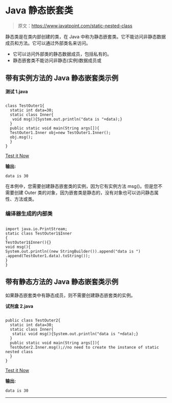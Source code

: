 # Java 静态嵌套类

> 原文：<https://www.javatpoint.com/static-nested-class>

静态类是在类内部创建的类，在 Java 中称为静态嵌套类。它不能访问非静态数据成员和方法。它可以通过外部类名来访问。

*   它可以访问外部类的静态数据成员，包括私有的。
*   静态嵌套类不能访问非静态(实例)数据成员或

## 带有实例方法的 Java 静态嵌套类示例

**测试 1.java**

```

class TestOuter1{
  static int data=30;
  static class Inner{
   void msg(){System.out.println("data is "+data);}
  }
  public static void main(String args[]){
  TestOuter1.Inner obj=new TestOuter1.Inner();
  obj.msg();
  }
}

```

[Test it Now](https://www.javatpoint.com/opr/test.jsp?filename=TestOuter1)

**输出:**

```
data is 30

```

在本例中，您需要创建静态嵌套类的实例，因为它有实例方法 msg()。但是您不需要创建 Outer 类的对象，因为嵌套类是静态的，没有对象也可以访问静态属性、方法或类。

### 编译器生成的内部类

```

import java.io.PrintStream;
static class TestOuter1$Inner
{
TestOuter1$Inner(){}
void msg(){
System.out.println((new StringBuilder()).append("data is ")
.append(TestOuter1.data).toString());
}  
}

```

## 带有静态方法的 Java 静态嵌套类示例

如果静态嵌套类中有静态成员，则不需要创建静态嵌套类的实例。

**试剂盒 2.java**

```

public class TestOuter2{
  static int data=30;
  static class Inner{
   static void msg(){System.out.println("data is "+data);}
  }
  public static void main(String args[]){
  TestOuter2.Inner.msg();//no need to create the instance of static nested class
  }
}

```

[Test it Now](https://www.javatpoint.com/opr/test.jsp?filename=TestOuter2)

**输出:**

```
data is 30

```

* * *